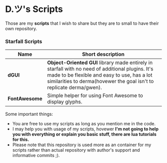 # D.ツ's Scripts

Those are my **scripts** that I wish to share but they are to small to have their own repository.

### Starfall Scripts
| Name | Short description |
| ------ | ------ |
|**dGUI**|**Object-Oriented GUI** library made entirely in starfall with no need of additional plugins. It's made to be flexible and easy to use, has a lot similarities to derma(hovewer the goal isn't to replicate derma/gwen).|
|**FontAwesome**|Simple helper for using Font Awesome to display glyphs. |

Some important things:
- You are free to use my scripts as long as you mention me in the code.
- I may help you with usage of my scripts, hovewer **I'm not going to help you with everything or explain you basic stuff, there are lua tutorials for this.**
- Please note that this repository is used more as an container for my scripts rather than actual repository with author's support and informative commits ;).
